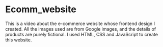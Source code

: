 # Ecomm_website
This is a video about the e-commerce website whose frontend design I created.
All the images used are from Google images, and the details of products are purely fictional. I used HTML, CSS and JavaScript to create this website.
